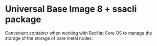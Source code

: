 Universal Base Image 8 + ssacli package
=======================================

Convenient container when working with RedHat Core OS to manage the storage of the storage of bare metal nodes.
